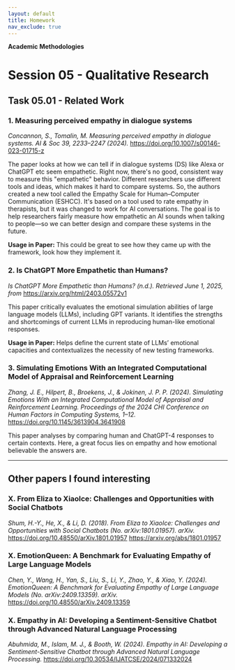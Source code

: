 ```yaml
---
layout: default
title: Homework
nav_exclude: true
---
```


**Academic Methodologies**

# Session 05 - Qualitative Research

<!-- Reading the scripts and preparing questions should take < 2h. If you need longer, please let me know next class.

- [Session 05 - Qualitative Research](#session-05---qualitative-research)
- [Qualitative Research and Analysis (optional)](#qualitative-research-and-analysis-optional)
- [Your Paper](#your-paper)
  - [Task 05.01 - Related Work](#task-0501---related-work)
-->

## Task 05.01 - Related Work

<!--Collect related work for your paper. List _at least_ three, ideally academic, publications that you are planning to reference in your paper. Describe briefly, how the publications are related and relevant.

In case you are doing a literature review or survey list both, papers you are reviewing **and** some related work to your overall approach.-->

### 1. Measuring perceived empathy in dialogue systems

_Concannon, S., Tomalin, M. Measuring perceived empathy in dialogue systems. AI & Soc 39, 2233–2247 (2024)._ https://doi.org/10.1007/s00146-023-01715-z

The paper looks at how we can tell if in dialogue systems (DS) like Alexa or ChatGPT etc seem empathetic. Right now, there's no good, consistent way to measure this "empathetic" behavior. Different researchers use different tools and ideas, which makes it hard to compare systems. So, the authors created a new tool called the Empathy Scale for Human–Computer Communication (ESHCC). It's based on a tool used to rate empathy in therapists, but it was changed to work for AI conversations.
The goal is to help researchers fairly measure how empathetic an AI sounds when talking to people—so we can better design and compare these systems in the future.<br>

**Usage in Paper:** This could be great to see how they came up with the framework, look how they implement it.

### 2. Is ChatGPT More Empathetic than Humans?

_Is ChatGPT More Empathetic than Humans? (n.d.). Retrieved June 1, 2025, from_ https://arxiv.org/html/2403.05572v1

This paper critically evaluates the emotional simulation abilities of large language models (LLMs), including GPT variants. It identifies the strengths and shortcomings of current LLMs in reproducing human-like emotional responses.<br>

**Usage in Paper:** Helps define the current state of LLMs’ emotional capacities and contextualizes the necessity of new testing frameworks.

### 3. Simulating Emotions With an Integrated Computational Model of Appraisal and Reinforcement Learning

_Zhang, J. E., Hilpert, B., Broekens, J., & Jokinen, J. P. P. (2024). Simulating Emotions With an Integrated Computational Model of Appraisal and Reinforcement Learning. Proceedings of the 2024 CHI Conference on Human Factors in Computing Systems, 1–12._ https://doi.org/10.1145/3613904.3641908

This paper analyses by comparing human and ChatGPT-4 responses to certain contexts. Here, a great focus lies on empathy and how emotional believable the answers are.

---

## Other papers I found interesting

### X. From Eliza to XiaoIce: Challenges and Opportunities with Social Chatbots

_Shum, H.-Y., He, X., & Li, D. (2018). From Eliza to XiaoIce: Challenges and Opportunities with Social Chatbots (No. arXiv:1801.01957). arXiv._ https://doi.org/10.48550/arXiv.1801.01957
https://arxiv.org/abs/1801.01957

### X. EmotionQueen: A Benchmark for Evaluating Empathy of Large Language Models

_Chen, Y., Wang, H., Yan, S., Liu, S., Li, Y., Zhao, Y., & Xiao, Y. (2024). EmotionQueen: A Benchmark for Evaluating Empathy of Large Language Models (No. arXiv:2409.13359). arXiv._ https://doi.org/10.48550/arXiv.2409.13359

### X. Empathy in AI: Developing a Sentiment-Sensitive Chatbot through Advanced Natural Language Processing

_Abuhmida, M., Islam, M. J., & Booth, W. (2024). Empathy in AI: Developing a Sentiment-Sensitive Chatbot through Advanced Natural Language Processing._ https://doi.org/10.30534/IJATCSE/2024/071332024
